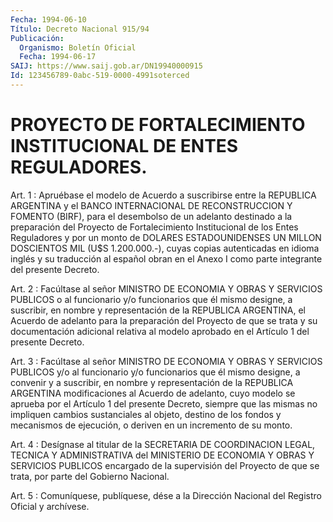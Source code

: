 ```yaml
---
Fecha: 1994-06-10
Título: Decreto Nacional 915/94
Publicación:
  Organismo: Boletín Oficial
  Fecha: 1994-06-17
SAIJ: https://www.saij.gob.ar/DN19940000915
Id: 123456789-0abc-519-0000-4991soterced
---
```

# PROYECTO DE FORTALECIMIENTO INSTITUCIONAL DE ENTES REGULADORES.

<a id="1"></a>
Art. 1 : Apruébase el modelo de Acuerdo a suscribirse entre la REPUBLICA  ARGENTINA  y  el BANCO INTERNACIONAL DE RECONSTRUCCION Y FOMENTO (BIRF), para el desembolso  de  un  adelanto destinado a la preparación  del Proyecto de Fortalecimiento Institucional  de  los Entes Reguladores  y  por  un  monto  de DOLARES ESTADOUNIDENSES UN MILLON DOSCIENTOS MIL (U$S 1.200.000.-),  cuyas copias autenticadas en idioma inglés y su traducción al español  obran  en  el  Anexo I como parte integrante del presente Decreto.

<a id="2"></a>
Art.  2  :  Facúltase  al señor MINISTRO DE ECONOMIA Y OBRAS Y SERVICIOS PUBLICOS o al funcionario  y/o  funcionarios que él mismo designe, a suscribir, en nombre y representación  de  la  REPUBLICA ARGENTINA,  el Acuerdo de adelanto para la preparación del Proyecto de que se trata  y  su  documentación  adicional relativa al modelo aprobado en el Artículo 1 del presente Decreto.

<a id="3"></a>
Art.  3  :  Facúltase  al señor MINISTRO DE ECONOMIA Y OBRAS Y SERVICIOS  PUBLICOS  y/o al funcionario  y/o  funcionarios  que  él mismo designe, a convenir y a suscribir, en nombre y representación de la REPUBLICA  ARGENTINA modificaciones al Acuerdo de adelanto, cuyo modelo se aprueba  por el Artículo 1 del presente Decreto, siempre que las mismas no impliquen  cambios  sustanciales al  objeto,  destino  de  los  fondos y mecanismos de ejecución,  o deriven en un incremento de su monto.

<a id="4"></a>
Art. 4 : Desígnase al titular de la SECRETARIA DE COORDINACION LEGAL,  TECNICA Y ADMINISTRATIVA del MINISTERIO DE ECONOMIA Y OBRAS Y SERVICIOS  PUBLICOS  encargado  de la supervisión del Proyecto de que se trata, por parte del Gobierno Nacional.

<a id="5"></a>
Art. 5 : Comuníquese, publíquese, dése a la Dirección Nacional del Registro Oficial y archívese.